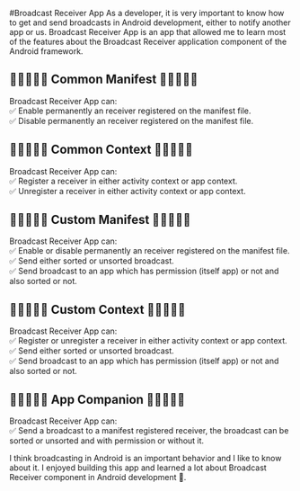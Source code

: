 #Broadcast Receiver App
As a developer, it is very important to know how to get and send broadcasts in Android development, either to notify another app or us.  Broadcast Receiver App is an app that allowed me to learn most of the features about the Broadcast Receiver application component of the Android framework.

## 💚💚💚💚💚 Common Manifest 💚💚💚💚💚
Broadcast Receiver App can:<br>
✅ Enable permanently an receiver registered on the manifest file.<br>
✅ Disable permanently an receiver registered on the manifest file.<br>


## 💚💚💚💚💚 Common Context 💚💚💚💚💚
Broadcast Receiver App can:<br>
✅ Register a receiver in either activity context or app context.<br>
✅ Unregister a receiver in either activity context or app context.<br>


## 💚💚💚💚💚 Custom Manifest 💚💚💚💚💚
Broadcast Receiver App can:<br>
✅ Enable or disable permanently an receiver registered on the manifest file.<br>
✅ Send either sorted or unsorted broadcast.<br>
✅ Send broadcast to an app which has permission (itself app) or not and also sorted or not.<br>


## 💚💚💚💚💚 Custom Context 💚💚💚💚💚
Broadcast Receiver App can:<br>
✅ Register or unregister a receiver in either activity context or app context.<br>
✅ Send either sorted or unsorted broadcast.<br>
✅ Send broadcast to an app which has permission (itself app) or not and also sorted or not.<br>

## 💚💚💚💚💚 App Companion 💚💚💚💚💚
Broadcast Receiver App can:<br>
✅ Send a broadcast to a manifest registered receiver, the broadcast can be sorted or unsorted and with permission or without it.<br>

I think broadcasting in Android is an important behavior and I like to know about it. I enjoyed building this app and learned a lot about Broadcast Receiver component in Android development 💚.
